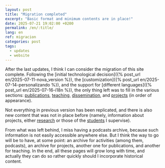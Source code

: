 ```yaml
---
layout: post
title: "Migration completed"
excerpt: "Basic format and minimum contents are in place!"
date: 2025-07-21 19:02:00 +0200
permalink: /en/:title/
lang: en
ref: migracion
categories: post
tags:
  - updates
  - website
---
```

After the last updates, I think I can consider the migration of this site complete. Following the [initial technological decision]({% post_url en/2025-07-11-nova_version %}), the [customization]({% post_url en/2025-07-14-personalizando %}), and the support for [different languages]({% post_url en/2025-07-16-i18n %}), the only thing left was to fill in the various sections: [publications](/en/publicacions), [teaching](/en/docencia), [dissemination](/en/divulgacion), and [projects](/en/proxectos) (in order of appearance).

Not everything in previous version has been replicated, and there is also new content that was not in place before (namely, information about projects, either [research](/en/proxectos) or those of the [students](/en/docencia#student-projects) I supervise).

From what was left behind, I miss having a podcasts archive, because such information is not easily accessible anywhere else. But I think the way to go will be to have, at some point: an archive for activities (among them, podcasts), an archive for projects, another one for publications, and another for teaching. In the end, all these pages will grow long with time, and actually they can do so rather quickly should I incorporate historical content.